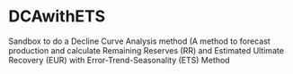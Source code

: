 # DCAwithETS
Sandbox to do a Decline Curve Analysis method (A method to forecast production and calculate Remaining Reserves (RR) and Estimated Ultimate Recovery (EUR) with Error-Trend-Seasonality (ETS) Method
